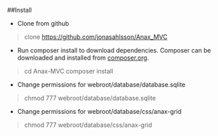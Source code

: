 


##Install

* Clone from github

> clone https://github.com/jonasahlsson/Anax_MVC

* Run composer install to download dependencies. Composer can be downloaded and installed from [composer.org](https://getcomposer.org/).

>cd Anax-MVC
>composer install

* Change permissions for webroot/database/database.sqlite 

> chmod 777 webroot/database/database.sqlite

* Change permissions for webroot/database/css/anax-grid

>chmod 777 webroot/database/css/anax-grid